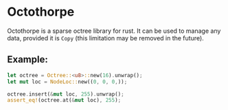 # Octothorpe

Octothorpe is a sparse octree library for rust. It can be used to manage any data, provided it is `Copy` (this limitation may be removed in the future).

## Example:
```rust
let octree = Octree::<u8>::new(16).unwrap();
let mut loc = NodeLoc::new((0, 0, 0,));

octree.insert(&mut loc, 255).unwrap();
assert_eq!(octree.at(&mut loc), 255);


